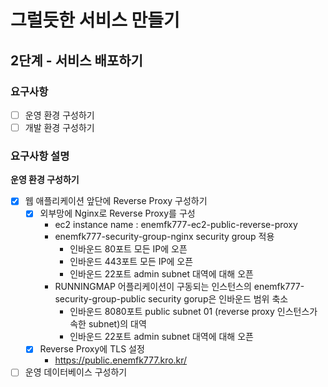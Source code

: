 # 그럴듯한 서비스 만들기
## 2단계 - 서비스 배포하기
### 요구사항
- [ ] 운영 환경 구성하기
- [ ] 개발 환경 구성하기

### 요구사항 설명
**운영 환경 구성하기**
- [x] 웹 애플리케이션 앞단에 Reverse Proxy 구성하기
    - [x] 외부망에 Nginx로 Reverse Proxy를 구성
      * ec2 instance name : enemfk777-ec2-public-reverse-proxy
      * enemfk777-security-group-nginx security group 적용
        * 인바운드 80포트 모든 IP에 오픈
        * 인바운드 443포트 모든 IP에 오픈
        * 인바운드 22포트 admin subnet 대역에 대해 오픈
      * RUNNINGMAP 어플리케이션이 구동되는 인스턴스의 enemfk777-security-group-public security gorup은 인바운드 범위 축소
        * 인바운드 8080포트 public subnet 01 (reverse proxy 인스턴스가 속한 subnet)의 대역
        * 인바운드 22포트 admin subnet 대역에 대해 오픈
    - [x] Reverse Proxy에 TLS 설정
      * https://public.enemfk777.kro.kr/
- [ ] 운영 데이터베이스 구성하기
